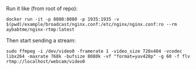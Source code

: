 Run it like (from root of repo):

```
docker run -it -p 8080:8080 -p 1935:1935 -v $(pwd)/example/broadcast/nginx.conf:/etc/nginx/nginx.conf:ro --rm aybabtme/nginx-rtmp:latest
```

Then start sending a stream:

```
sudo ffmpeg -i /dev/video0 -framerate 1 -video_size 720x404 -vcodec libx264 -maxrate 768k -bufsize 8080k -vf "format=yuv420p" -g 60 -f flv rtmp://localhost/webcam/video0
```